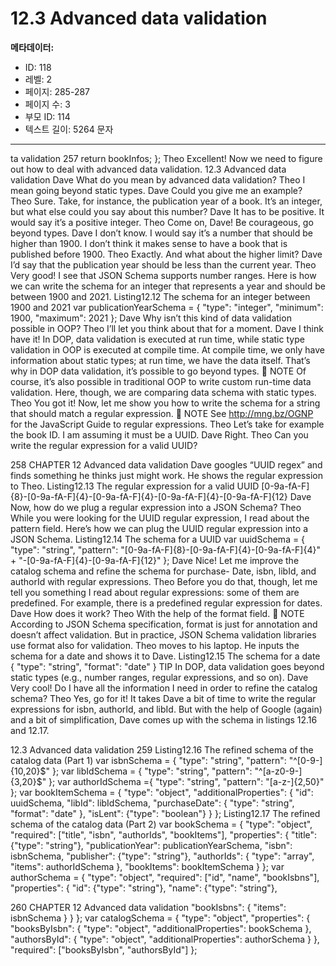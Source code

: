 # 12.3 Advanced data validation

**메타데이터:**
- ID: 118
- 레벨: 2
- 페이지: 285-287
- 페이지 수: 3
- 부모 ID: 114
- 텍스트 길이: 5264 문자

---

ta validation 257
return bookInfos;
};
Theo Excellent! Now we need to figure out how to deal with advanced data validation.
12.3 Advanced data validation
Dave What do you mean by advanced data validation?
Theo I mean going beyond static types.
Dave Could you give me an example?
Theo Sure. Take, for instance, the publication year of a book. It’s an integer, but
what else could you say about this number?
Dave It has to be positive. It would say it’s a positive integer.
Theo Come on, Dave! Be courageous, go beyond types.
Dave I don’t know. I would say it’s a number that should be higher than 1900. I
don’t think it makes sense to have a book that is published before 1900.
Theo Exactly. And what about the higher limit?
Dave I’d say that the publication year should be less than the current year.
Theo Very good! I see that JSON Schema supports number ranges. Here is how we
can write the schema for an integer that represents a year and should be
between 1900 and 2021.
Listing12.12 The schema for an integer between 1900 and 2021
var publicationYearSchema = {
"type": "integer",
"minimum": 1900,
"maximum": 2021
};
Dave Why isn’t this kind of data validation possible in OOP?
Theo I’ll let you think about that for a moment.
Dave I think have it! In DOP, data validation is executed at run time, while static
type validation in OOP is executed at compile time. At compile time, we only
have information about static types; at run time, we have the data itself. That’s
why in DOP data validation, it’s possible to go beyond types.
 NOTE Of course, it’s also possible in traditional OOP to write custom run-time data
validation. Here, though, we are comparing data schema with static types.
Theo You got it! Now, let me show you how to write the schema for a string that
should match a regular expression.
 NOTE See http://mng.bz/OGNP for the JavaScript Guide to regular expressions.
Theo Let’s take for example the book ID. I am assuming it must be a UUID.
Dave Right.
Theo Can you write the regular expression for a valid UUID?

258 CHAPTER 12 Advanced data validation
Dave googles “UUID regex” and finds something he thinks just might work. He shows the
regular expression to Theo.
Listing12.13 The regular expression for a valid UUID
[0-9a-fA-F]{8}-[0-9a-fA-F]{4}-[0-9a-fA-F]{4}-[0-9a-fA-F]{4}-[0-9a-fA-F]{12}
Dave Now, how do we plug a regular expression into a JSON Schema?
Theo While you were looking for the UUID regular expression, I read about the
pattern field. Here’s how we can plug the UUID regular expression into a
JSON Schema.
Listing12.14 The schema for a UUID
var uuidSchema = {
"type": "string",
"pattern": "[0-9a-fA-F]{8}-[0-9a-fA-F]{4}-[0-9a-fA-F]{4}" +
"-[0-9a-fA-F]{4}-[0-9a-fA-F]{12}"
};
Dave Nice! Let me improve the catalog schema and refine the schema for purchase-
Date, isbn, libId, and authorId with regular expressions.
Theo Before you do that, though, let me tell you something I read about regular
expressions: some of them are predefined. For example, there is a predefined
regular expression for dates.
Dave How does it work?
Theo With the help of the format field.
 NOTE According to JSON Schema specification, format is just for annotation and
doesn’t affect validation. But in practice, JSON Schema validation libraries use format
also for validation.
Theo moves to his laptop. He inputs the schema for a date and shows it to Dave.
Listing12.15 The schema for a date
{
"type": "string",
"format": "date"
}
TIP In DOP, data validation goes beyond static types (e.g., number ranges, regular
expressions, and so on).
Dave Very cool! Do I have all the information I need in order to refine the catalog
schema?
Theo Yes, go for it!
It takes Dave a bit of time to write the regular expressions for isbn, authorId, and libId.
But with the help of Google (again) and a bit of simplification, Dave comes up with the
schema in listings 12.16 and 12.17.

12.3 Advanced data validation 259
Listing12.16 The refined schema of the catalog data (Part 1)
var isbnSchema = {
"type": "string",
"pattern": "^[0-9-]{10,20}$"
};
var libIdSchema = {
"type": "string",
"pattern": "^[a-z0-9-]{3,20}$"
};
var authorIdSchema ={
"type": "string",
"pattern": "[a-z-]{2,50}"
};
var bookItemSchema = {
"type": "object",
"additionalProperties": {
"id": uuidSchema,
"libId": libIdSchema,
"purchaseDate": {
"type": "string",
"format": "date"
},
"isLent": {"type": "boolean"}
}
};
Listing12.17 The refined schema of the catalog data (Part 2)
var bookSchema = {
"type": "object",
"required": ["title", "isbn", "authorIds", "bookItems"],
"properties": {
"title": {"type": "string"},
"publicationYear": publicationYearSchema,
"isbn": isbnSchema,
"publisher": {"type": "string"},
"authorIds": {
"type": "array",
"items": authorIdSchema
},
"bookItems": bookItemSchema
}
};
var authorSchema = {
"type": "object",
"required": ["id", "name", "bookIsbns"],
"properties": {
"id": {"type": "string"},
"name": {"type": "string"},

260 CHAPTER 12 Advanced data validation
"bookIsbns": {
"items": isbnSchema
}
}
};
var catalogSchema = {
"type": "object",
"properties": {
"booksByIsbn": {
"type": "object",
"additionalProperties": bookSchema
},
"authorsById": {
"type": "object",
"additionalProperties": authorSchema
}
},
"required": ["booksByIsbn", "authorsById"]
};